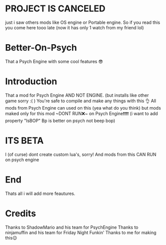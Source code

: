# PROJECT IS CANCELED
just i saw others mods like OS engine or Portable engine. So if you read this you come here tooo late (now it has only 1 watch from my friend lol)

# Better-On-Psych
That a Psych Engine with some cool features 😎
# Introduction
That a mod for Psych Engine AND NOT ENGINE. (but installs like other game sorry :( ) You're safe to compile and make any things with this 👌
All mods from Psych Engine can used on this (yea what do you think) but mods maked only for this mod ~DONT RUN❌~ on Psych Engine❗❗❗❗ (i want to add property "IsBOP" Bp is better on psych not beep bop)
# ITS BETA
I (of curse) dont create custom lua's, sorry! And mods from this CAN RUN on psych engine
# End
Thats all i will add more feautures.
# Credits
Thanks to ShadowMario and his team for PsychEngine
Thanks to ninjamuffin and his team for Friday Night Funkin'
Thanks to me for making this😉
